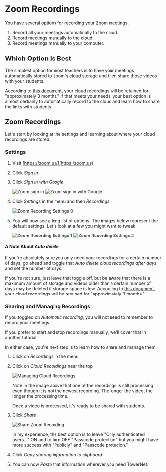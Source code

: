 # Zoom Recordings
You have several options for recording your Zoom meetings.

1. Record all your meetings automatically to the cloud.
1. Record meetings manually to the cloud.
1. Record meetings manually to your computer.

## Which Option Is Best
The simplest option for most teachers is to have your meetings automatically stored to Zoom's cloud storage and then share those videos with your students. 

According to [this document](https://docs.google.com/document/d/1DaOioCx5Edrz96x0vKvFC-igXZ6BooQkD90CiLQyt-M/edit), your cloud recordings will be retained for "approximately 3 months." If that meets your needs, your best option is almost certianly to automatically record to the cloud and learn how to share the links with students.

## Zoom Recordings
Let's start by looking at the settings and learning about where your cloud recordings are stored.

### Settings

1. Visit [https://zoom.us/](https:/zoom.us)
1. Click _Sign In_
1. Click _Sign in with Google_

    ![Zoom sign in](zoom_signin.png)
    ![Zoom sign in with Google](zoom_signin_google.png)

1. Click _Settings_ in the menu and then _Recordings_

    ![Zoom Recording Settings 0](zoom_settings_recording_0.png)

1. You will now see a long list of options. The images below represent the default settings. Let's look at a few you might want to tweak.

    ![Zoom Recording Settings 1](zoom_settings_recording_1.png)
    ![Zoom Recording Settings 2](zoom_settings_recording_2.png)

#### A Note About _Auto delete_ 
If you're absolutely sure you only need your recordings for a certain number of days, go ahead and toggle that _Auto delete cloud recordings after days_ and set the number of days. 

If you're not sure, just leave that toggle off, but be aware that there is a maximum amount of storage and videos older than a certain number of days may be deleted if storage space is low. According to [this document](https://docs.google.com/document/d/1DaOioCx5Edrz96x0vKvFC-igXZ6BooQkD90CiLQyt-M/edit), your cloud recordings will be retained for "approximately 3 months." 

### Sharing and Managing Recordings
If you toggled on _Automatic recording_, you will not need to remember to record your meetings. 

If you prefer to start and stop recordings manually, we'll cover that in another tutorial.

In either case, you're next step is to learn how to share and manage them.

1. Click on _Recordings_ in the menu
1. Click on _Cloud Recordings_ near the top

    ![Managing Cloud Recordings](managing_cloud_recordings.png)

    Note in the image above that one of the recordings is still processing even though it is not the newest recording. The longer the video, the longer the processing time. 

    Once a video is processed, it's ready to be shared with students. 

1. Click _Share_ 

    ![Share Zoom Recording](share_recording.png)

    In my experience, the best option is to leave "Only authenticated users..." ON and to turn OFF "Passcode protection" but you might have more success with "Publicly" and "Passcode protecion."

1. Click _Copy sharing information to clipboard_
1. You can now _Paste_ that information wherever you need TowerNet. 



